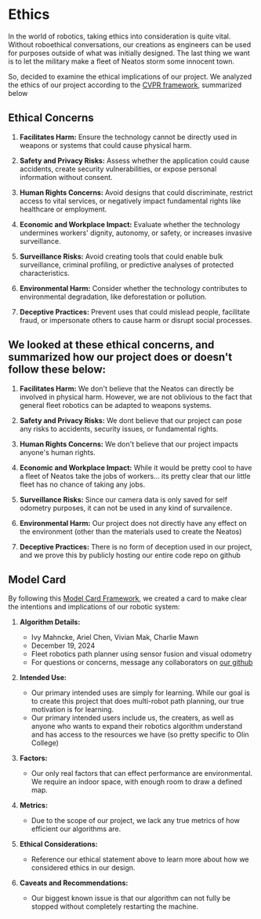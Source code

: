 # Ethics

In the world of robotics, taking ethics into consideration is quite vital. Without roboethical conversations, our creations as engineers can be used for purposes outside of what was initially designed. The last thing we want is to let the military make a fleet of Neatos storm some innocent town.

So, decided to examine the ethical implications of our project. We analyzed the ethics of our project according to the [CVPR framework](https://cvpr2022.thecvf.com/ethics-guidelines), summarized below

Ethical Concerns
-

1. **Facilitates Harm:** Ensure the technology cannot be directly used in weapons or systems that could cause physical harm.  

2. **Safety and Privacy Risks:** Assess whether the application could cause accidents, create security vulnerabilities, or expose personal information without consent.  

3. **Human Rights Concerns:** Avoid designs that could discriminate, restrict access to vital services, or negatively impact fundamental rights like healthcare or employment.  

4. **Economic and Workplace Impact:** Evaluate whether the technology undermines workers' dignity, autonomy, or safety, or increases invasive surveillance.  

5. **Surveillance Risks:** Avoid creating tools that could enable bulk surveillance, criminal profiling, or predictive analyses of protected characteristics.  

6. **Environmental Harm:** Consider whether the technology contributes to environmental degradation, like deforestation or pollution.  

7. **Deceptive Practices:** Prevent uses that could mislead people, facilitate fraud, or impersonate others to cause harm or disrupt social processes.  

## We looked at these ethical concerns, and summarized how our project does or doesn't follow these below:

1. **Facilitates Harm:** We don't believe that the Neatos can directly be involved in physical harm. However, we are not oblivious to the fact that general fleet robotics can be adapted to weapons systems. 

2. **Safety and Privacy Risks:** We dont believe that our project can pose any risks to accidents, security issues, or fundamental rights. 

3. **Human Rights Concerns:** We don't believe that our project impacts anyone's human rights. 

4. **Economic and Workplace Impact:** While it would be pretty cool to have a fleet of Neatos take the jobs of workers... its pretty clear that our little fleet has no chance of taking any jobs. 

5. **Surveillance Risks:** Since our camera data is only saved for self odometry purposes, it can not be used in any kind of survailence.

6. **Environmental Harm:** Our project does not directly have any effect on the environment (other than the materials used to create the Neatos)

7. **Deceptive Practices:** There is no form of deception used in our project, and we prove this by publicly hosting our entire code repo on github

## Model Card
By following this [Model Card Framework](https://arxiv.org/pdf/1810.03993), we created a card to make clear the intentions and implications of our robotic system:

1. **Algorithm Details:**  
   - Ivy Mahncke, Ariel Chen, Vivian Mak, Charlie Mawn
   - December 19, 2024
   - Fleet robotics path planner using sensor fusion and visual odometry
   - For questions or concerns, message any collaborators on [our github](https://github.com/itannermahncke/fleet_robotics)  

2. **Intended Use:**  
   - Our primary intended uses are simply for learning. While our goal is to create this project that does multi-robot path planning, our true motivation is for learning. 
   - Our primary intended users include us, the creaters, as well as anyone who wants to expand their robotics algorithm understand and has access to the resources we have (so pretty specific to Olin College)

3. **Factors:**  
   - Our only real factors that can effect performance are environmental. We require an indoor space, with enough room to draw a defined map. 

4. **Metrics:**  
   - Due to the scope of our project, we lack any true metrics of how efficient our algorithms are.  

5. **Ethical Considerations:**  
   - Reference our ethical statement above to learn more about how we considered ethics in our design.  

6. **Caveats and Recommendations:**  
   - Our biggest known issue is that our algorithm can not fully be stopped without completely restarting the machine.